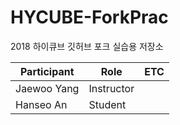 # HYCUBE-ForkPrac
2018 하이큐브 깃허브 포크 실습용 저장소

| Participant   | Role       | ETC |
|---------------|------------|-----|
| Jaewoo Yang   | Instructor |     |
| Hanseo An     | Student    |     |
